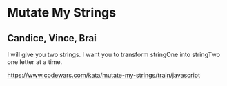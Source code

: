 # Mutate My Strings

## Candice, Vince, Brai

I will give you two strings. I want you to transform stringOne into stringTwo one letter at a time.

https://www.codewars.com/kata/mutate-my-strings/train/javascript